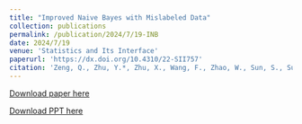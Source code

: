 ```yaml
---
title: "Improved Naive Bayes with Mislabeled Data"
collection: publications
permalink: /publication/2024/7/19-INB
date: 2024/7/19
venue: 'Statistics and Its Interface'
paperurl: 'https://dx.doi.org/10.4310/22-SII757'
citation: 'Zeng, Q., Zhu, Y.*, Zhu, X., Wang, F., Zhao, W., Sun, S., Su, M., and Wang, H. (2024), &quot;Improved Naive Bayes with Mislabeled Data,&quot;  Statistics and Its Interface, 17(3):323-336.'
---
```

[Download paper here](https://dx.doi.org/10.4310/22-SII757)

[Download PPT here](INB_PPT.pdf)

